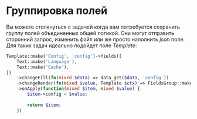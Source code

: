 # Группировка полей

Вы можете столкнуться с задачей когда вам потребуется сохранить группу полей объединенных общей логикой. 
Они могут отправить сторонний запрос, изменить файл или же просто наполнить *json* поле. Для таких задач идеально подойдет поле *Template*:

```php
Template::make('Config', 'config')->fields([
    Text::make('Language'),
    Text::make('Cache'),
])
    ->changeFill(fn(mixed $data) => data_get($data, 'config'))
    ->changeRender(fn(mixed $value, Template $ctx) => FieldsGroup::make($ctx->getPreparedFields())->fill($value))
    ->onApply(function(mixed $item, mixed $value) {
        $item->config = $value;
        
        return $item;
    })
```